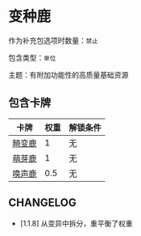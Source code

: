 # 变种鹿

作为补充包选项时数量：`禁止`

包含类型：`单位`

主题：有附加功能性的高质量基础资源

## 包含卡牌

卡牌 | 权重 | 解锁条件
--- | --- | ---
[畸变鹿](../卡牌/畸变鹿.md) | 1 | 无
[萌芽鹿](../卡牌/萌芽鹿.md) | 1 | 无
[唤声鹿](../卡牌/唤声鹿.md) | 0.5 | 无

## CHANGELOG

- [1.1.8] 从变异中拆分，重平衡了权重
